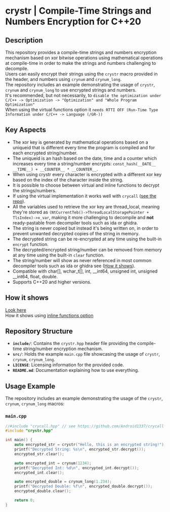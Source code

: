 # crystr | Compile-Time Strings and Numbers Encryption for C++20

## Description
This repository provides a compile-time strings and numbers encryption mechanism based on xor bitwise operations using mathematical operations at compile-time in order to make the strings and numbers challenging to decompile.\
Users can easily encrypt their strings using the `crystr` macro provided in the header, and numbers using `crynum` and `crynum_long`.\
The repository includes an example demonstrating the usage of `crystr`, `crynum` and `crynum_long` to use encrypted strings and numbers.\
It's recommended, but not necessarily, to `disable the optimization under C/C++ -> Optimization -> "Optimization" and "Whole Program Optimization"`\
When using the virtual functions option it `needs RTTI OFF (Run-Time Type Information under C/C++ -> Language (/GR-))`

## Key Aspects
 - The xor key is generated by mathematical operations based on a uniqueid that is different every time the program is compiled and for each encrypted string/number.
 - The uniqueid is an hash based on the date, time and a counter which increases every time a string/number encrypts: ```const_hash(__DATE__ __TIME__) + __COUNTER__ * __COUNTER__```.
 - When using crystr every character is encrypted with a different xor key based on the index of the character inside the string.
 - It is possible to choose between virtual and inline functions to decrypt the strings/numbers.
 - If using the virtual implementation it works well with `crycall` ([see the repo](https://github.com/Android1337/crycall)).
 - All the variables used to retrieve the xor key are thread_local, meaning they're stored as `(NtCurrentTeb()->ThreadLocalStoragePointer + TlsIndex)->x_var`, making it more challenging to decompile and **not** ready-pastable from decompiler tools such as ida or ghidra.
 - The string is never copied but instead it's being written on, in order to prevent unwanted decrypted copies of the string in memory.
 - The decrypted string can be re-encrypted at any time using the built-in `encrypt` function.
 - The decrypted/encrypted string/number can be removed from memory at any time using the built-in `clear` function.
 - The string/number will show as never referenced in most common decompiler tools such as ida or ghidra see ([How it shows](https://github.com/Android1337/crystr/tree/main#how-it-shows)).
 - Compatible with char[], wchar_t[], int, __int64, unsigned int, unsigned __int64, float, double.
 - Supports C++20 and higher versions.

## How it shows
[Look here](https://imgur.com/a/acamGoW)\
How it shows using [inline functions option](https://crystr-inline.tiiny.site)

## Repository Structure
- **`include/`**: Contains the `crystr.hpp` header file providing the compile-time string/number encryption mechanism.
- **`src/`**: Holds the example `main.cpp` file showcasing the usage of `crystr`, `crynum`, `crynum_long`.
- **`LICENSE`**: Licensing information for the provided code.
- **`README.md`**: Documentation explaining how to use everything.

## Usage Example
The repository includes an example demonstrating the usage of the `crystr`, `crynum`, `crynum_long` macros:

### `main.cpp`
```cpp
//#include "crycall.hpp" // see https://github.com/Android1337/crycall for an all-potential virtual implementation
#include "crystr.hpp"

int main() {
    auto encrypted_str = crystr("Hello, this is an encrypted string!");
    printf("Decrypted String: %s\n", encrypted_str.decrypt());
    encrypted_str.clear();

    auto encrypted_int = crynum(1234);
    printf("Decrypted Int: %d\n", encrypted_int.decrypt());
    encrypted_int.clear();

    auto encrypted_double = crynum_long(1.234);
    printf("Decrypted Double: %f\n", encrypted_double.decrypt());
    encrypted_double.clear();

    return 0;
}
```
